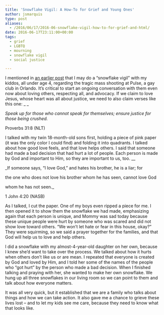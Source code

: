 ```yaml
---
title: 'Snowflake Vigil: A How-To for Grief and Young Ones'
author: jsmarquis
type: post
aliases:
  - /2016/06/17/2016-06-snowflake-vigil-how-to-for-grief-and-html/
date: 2016-06-17T23:11:00+00:00
tags:
  - grief
  - LGBTQ
  - mourning
  - snowflake vigil
  - social justice

---
```


I mentioned in <a href="https://www.jessicasmarquis.com/post/2016-06-13-snowflake-vigil/">an earlier post</a> that I may do a &#8220;snowflake vigil&#8221; with my kiddos, all under age 4, regarding the tragic mass shooting at Pulse, a gay club in Orlando. It&#8217;s critical to start an ongoing conversation with them even now about loving others, respecting all, and advocacy. If we claim to love Jesus, whose heart was all about justice, we need to also claim verses like this one:  _
_

_Speak up for those who cannot speak for themselves; ensure justice for those being crushed._

Proverbs 31:8 (NLT)

I talked with my twin 18-month-old sons first, holding a piece of pink paper (it was the only color I could find) and folding it into quadrants. I talked about how good love feels, and that love helps others. I said that someone had made a bad decision that had hurt a lot of people. Each person is made by God and important to Him, so they are important to us, too.
__

_If someone says, &#8220;I love God,&#8221; and hates his brother, he is a liar; for

the one who does not love his brother whom he has seen, cannot love God

whom he has not seen._

1 John 4:20 (NASB)

As I talked, I cut the paper. One of my boys even ripped a piece for me. I then opened it to show them the snowflake we had made, emphasizing again that each person is unique, and Mommy was sad today because these unique people were hurt by someone who was scared and did not show love toward others. &#8220;We won&#8217;t let hate or fear in this house, okay?&#8221; They were squirming, so we said a prayer together for the families, and that God will help us to love and help others.

I did a snowflake with my almost-4-year-old daughter on her own, because I knew she&#8217;d want to take over the process. We talked about how it hurts when others don&#8217;t like us or are mean. I repeated that everyone is created by God and loved by Him, and I told her some of the names of the people who &#8220;got hurt&#8221; by the person who made a bad decision. When I finished talking and praying with her, she wanted to make her own snowflake. We hung up all three snowflakes in our living room so we can point to them and talk about how everyone matters.

It was all very quick, but it established that we are a family who talks about things and how we can take action. It also gave me a chance to grieve these lives lost &#8211; and to let my kids see me care, because they need to know what that looks like.
